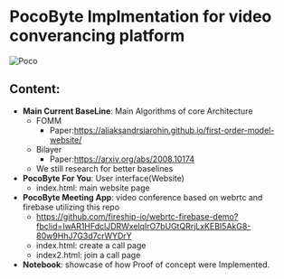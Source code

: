 # PocoByte Implmentation for video converancing platform
![Poco](https://drive.google.com/uc?export=view&id=1zOYoctOgaU3xeV7ours-zLlsiQgGot1b)
## Content:
- **Main Current BaseLine**: Main Algorithms of core Architecture
  - FOMM
    - Paper:https://aliaksandrsiarohin.github.io/first-order-model-website/
  - Bilayer
    - Paper:https://arxiv.org/abs/2008.10174
  - We still research for better baselines
- **PocoByte For You**: User interface(Website)
  - index.html: main website page
- **PocoByte Meeting App**: video conference based on webrtc and firebase utilizing this repo
  - https://github.com/fireship-io/webrtc-firebase-demo?fbclid=IwAR1HFdclJDRWxelqIrO7bUGtQRrjLxKEBI5AkG8-80w9HhJ7G3d7crWYDrY
  - index.html: create a call page
  - index2.html: join a call page
- **Notebook**: showcase of how Proof of concept were Implemented.
